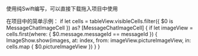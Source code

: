 使用纯Swift编写，可以直接下载拖入项目中使用

在项目中的简单示例：
if let cells = tableView.visibleCells.filter({ $0 is MessageChatImageCell }) as? [MessageChatImageCell] {
    if let imageView = cells.first(where: { $0.message.messageId == messageId }) {
        ImageShow.show(images, at: index, from: imageView.pictureImageView, in: cells.map { $0.pictureImageView })
    }
}
